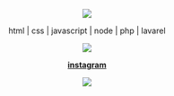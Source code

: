 <p align="center">  
<img src="https://uploads.scratch.mit.edu/users/avatars/17702059.png">
</p>
<p align="center">
html | css | javascript | node | php | lavarel
<p align="center">
  <img src="https://discord.c99.nl/widget/theme-4/295409557419720704.png"/>
</p>
<p align="center">
  <strong> <a target="_blank" href="https://instagram.com/_lucca111">instagram</a> </strong>
<p align="center">
    <img src="https://komarev.com/ghpvc/?username=hodlucjk&color=gray"/>
